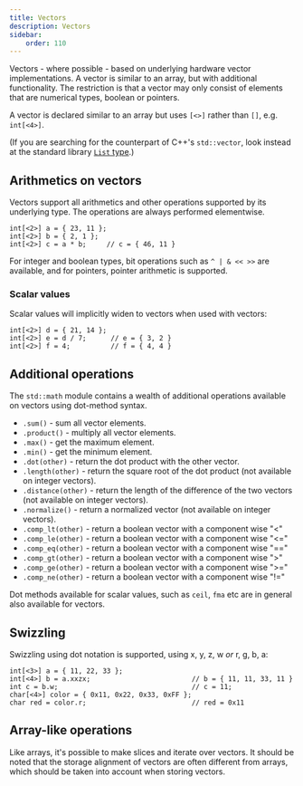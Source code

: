 ```yaml
---
title: Vectors
description: Vectors
sidebar:
    order: 110
---
```


Vectors - where possible - based on underlying hardware vector implementations. A vector is similar to an array, but 
with additional functionality. The restriction is that a vector may only consist of elements that are numerical
types, boolean or pointers.

A vector is declared similar to an array but uses `[<>]` rather than `[]`, e.g. `int[<4>]`.

(If you are searching for the counterpart of C++'s `std::vector`, look instead at the standard
library [`List` type](/references/docs/arrays/#dynamic-arrays-and-lists).)

## Arithmetics on vectors

Vectors support all arithmetics and other operations supported by its underlying type. The operations are
always performed elementwise.

```c3
int[<2>] a = { 23, 11 };
int[<2>] b = { 2, 1 };
int[<2>] c = a * b;     // c = { 46, 11 }
```

For integer and boolean types, bit operations such as `^ | & << >>` are available, and for pointers, pointer arithmetic
is supported.

### Scalar values

Scalar values will implicitly widen to vectors when used with vectors:

```c3
int[<2>] d = { 21, 14 };
int[<2>] e = d / 7;      // e = { 3, 2 }
int[<2>] f = 4;          // f = { 4, 4 }
```

## Additional operations

The `std::math` module contains a wealth of additional operations available on vectors using dot-method syntax.

- `.sum()` - sum all vector elements.
- `.product()` - multiply all vector elements.
- `.max()` - get the maximum element.
- `.min()` - get the minimum element.
- `.dot(other)` - return the dot product with the other vector.
- `.length(other)` - return the square root of the dot product (not available on integer vectors).
- `.distance(other)` - return the length of the difference of the two vectors (not available on integer vectors).
- `.normalize()` - return a normalized vector (not available on integer vectors).
- `.comp_lt(other)` - return a boolean vector with a component wise "<" 
- `.comp_le(other)` - return a boolean vector with a component wise "<="  
- `.comp_eq(other)` - return a boolean vector with a component wise "=="  
- `.comp_gt(other)` - return a boolean vector with a component wise ">"  
- `.comp_ge(other)` - return a boolean vector with a component wise ">="  
- `.comp_ne(other)` - return a boolean vector with a component wise "!="  

Dot methods available for scalar values, such as `ceil`, `fma` etc are in general also available for vectors.

## Swizzling

Swizzling using dot notation is supported, using x, y, z, w *or* r, g, b, a:

```c3
int[<3>] a = { 11, 22, 33 };
int[<4>] b = a.xxzx;                         // b = { 11, 11, 33, 11 }
int c = b.w;                                 // c = 11;
char[<4>] color = { 0x11, 0x22, 0x33, 0xFF };
char red = color.r;                          // red = 0x11
```

## Array-like operations

Like arrays, it's possible to make slices and iterate over vectors. It should be noted that the storage alignment of
vectors are often different from arrays, which should be taken into account when storing vectors.